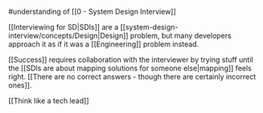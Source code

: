 #understanding of [[0 - System Design Interview]]

[[Interviewing for SD|SDIs]] are a [[system-design-interview/concepts/Design|Design]] problem, but many developers approach it as if it was a [[Engineering]] problem instead.

[[Success]] requires collaboration with the interviewer by trying stuff until the [[SDIs are about mapping solutions for someone else|mapping]] feels right.  [[There are no correct answers - though there are certainly incorrect ones]].

[[Think like a tech lead]]